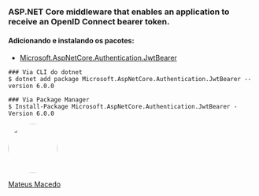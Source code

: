 ### ASP.NET Core middleware that enables an application to receive an OpenID Connect bearer token.

#### Adicionando e instalando os pacotes:

- [Microsoft.AspNetCore.Authentication.JwtBearer](https://www.nuget.org/packages/Microsoft.AspNetCore.Authentication.JwtBearer)

```
### Via CLI do dotnet
$ dotnet add package Microsoft.AspNetCore.Authentication.JwtBearer --version 6.0.0
```

```
### Via Package Manager
$ Install-Package Microsoft.AspNetCore.Authentication.JwtBearer -Version 6.0.0
```

<a href="https://www.linkedin.com/in/mateus-macedo-937a32163/">
 <img style="border-radius:50%" width="100px; "src="https://avatars.githubusercontent.com/u/63172367?s=460&u=11fd26ea8a7f5663d7707d7ef254e4f8bfca1b05&v=4"/>
 <p>Mateus Macedo</p>
</a>

